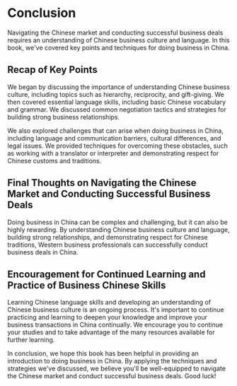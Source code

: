 # Conclusion

Navigating the Chinese market and conducting successful business deals requires an understanding of Chinese business culture and language. In this book, we've covered key points and techniques for doing business in China.

Recap of Key Points
-------------------

We began by discussing the importance of understanding Chinese business culture, including topics such as hierarchy, reciprocity, and gift-giving. We then covered essential language skills, including basic Chinese vocabulary and grammar. We discussed common negotiation tactics and strategies for building strong business relationships.

We also explored challenges that can arise when doing business in China, including language and communication barriers, cultural differences, and legal issues. We provided techniques for overcoming these obstacles, such as working with a translator or interpreter and demonstrating respect for Chinese customs and traditions.

Final Thoughts on Navigating the Chinese Market and Conducting Successful Business Deals
----------------------------------------------------------------------------------------

Doing business in China can be complex and challenging, but it can also be highly rewarding. By understanding Chinese business culture and language, building strong relationships, and demonstrating respect for Chinese traditions, Western business professionals can successfully conduct business deals in China.

Encouragement for Continued Learning and Practice of Business Chinese Skills
----------------------------------------------------------------------------

Learning Chinese language skills and developing an understanding of Chinese business culture is an ongoing process. It's important to continue practicing and learning to deepen your knowledge and improve your business transactions in China continually. We encourage you to continue your studies and to take advantage of the many resources available for further learning.

In conclusion, we hope this book has been helpful in providing an introduction to doing business in China. By applying the techniques and strategies we've discussed, we believe you'll be well-equipped to navigate the Chinese market and conduct successful business deals. Good luck!
